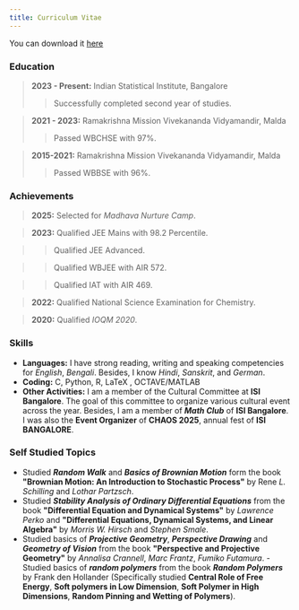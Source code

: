 ```yaml
---
title: Curriculum Vitae
---
```

You can download it [here](https://github.com/paulpseudoman/paulpseudoman.github.io/raw/main/MY_CV.pdf)

### Education
> **2023 - Present:** Indian Statistical Institute, Bangalore
>> Successfully completed second year of studies.

> **2021 - 2023:** Ramakrishna Mission Vivekananda Vidyamandir, Malda
>> Passed WBCHSE with 97%.

> **2015-2021:** Ramakrishna Mission Vivekananda Vidyamandir, Malda
>> Passed WBBSE with 96%.

### Achievements
> **2025:** Selected for *Madhava Nurture Camp*.

> **2023:** Qualified JEE Mains with 98.2 Percentile.

>> Qualified JEE Advanced.

>> Qualified WBJEE with AIR 572.

>> Qualified IAT with AIR 469.

> **2022:** Qualified National Science
Examination for Chemistry.

> **2020:** Qualified *IOQM 2020*.


### Skills
- **Languages:** I have strong reading, writing and speaking competencies for *English*, *Bengali*. Besides, I know *Hindi*, *Sanskrit*, and *German*.
- **Coding:** C, Python, R, LaTeX , OCTAVE/MATLAB
- **Other Activities:** I am a member of the Cultural Committee at **ISI Bangalore**. The goal of this committee to organize various cultural event across the year. Besides, I am a member of ***Math Club*** of **ISI Bangalore**. I was also the **Event Organizer** of **CHAOS 2025**, annual fest of **ISI BANGALORE**.

### Self Studied Topics
- Studied ***Random Walk*** and ***Basics of Brownian Motion*** form the book **"Brownian Motion: An Introduction to Stochastic Process"** by Rene *L. Schilling* and *Lothar Partzsch*.
- Studied ***Stability Analysis of Ordinary Differential Equations*** from the book **"Differential Equation and Dynamical Systems"** by *Lawrence Perko* and **"Differential Equations, Dynamical Systems, and Linear Algebra"** by *Morris W. Hirsch* and *Stephen Smale*.
- Studied basics of ***Projective Geometry***, ***Perspective Drawing*** and ***Geometry of Vision*** from the book **"Perspective and Projective Geometry"** by *Annalisa Crannell*, *Marc Frantz*, *Fumiko Futamura*.
-Studied basics of ***random polymers*** from the book ***Random Polymers*** by Frank den Hollander (Specifically studied
**Central Role of Free Energy**, **Soft polymers in Low Dimension**, **Soft Polymer in High Dimensions**, **Random Pinning and Wetting of Polymers**).
